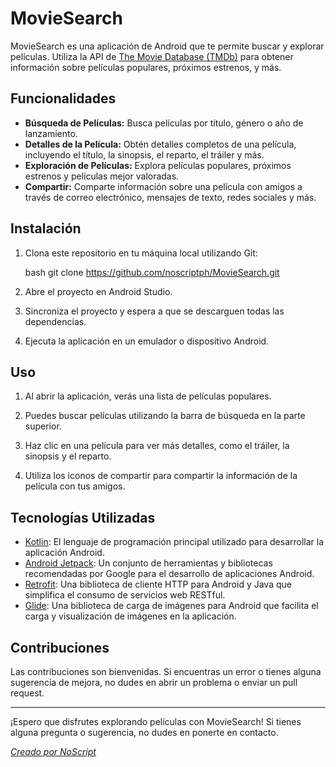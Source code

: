 # MovieSearch

MovieSearch es una aplicación de Android que te permite buscar y explorar películas. Utiliza la API de [The Movie Database (TMDb)](https://www.themoviedb.org/documentation/api) para obtener información sobre películas populares, próximos estrenos, y más.

## Funcionalidades

- **Búsqueda de Películas:** Busca películas por título, género o año de lanzamiento.
- **Detalles de la Película:** Obtén detalles completos de una película, incluyendo el título, la sinopsis, el reparto, el tráiler y más.
- **Exploración de Películas:** Explora películas populares, próximos estrenos y películas mejor valoradas.
- **Compartir:** Comparte información sobre una película con amigos a través de correo electrónico, mensajes de texto, redes sociales y más.

## Instalación

1. Clona este repositorio en tu máquina local utilizando Git:

   bash
   git clone https://github.com/noscriptph/MovieSearch.git

2. Abre el proyecto en Android Studio.

3. Sincroniza el proyecto y espera a que se descarguen todas las dependencias.

4. Ejecuta la aplicación en un emulador o dispositivo Android.

## Uso

1. Al abrir la aplicación, verás una lista de películas populares.

2. Puedes buscar películas utilizando la barra de búsqueda en la parte superior.

3. Haz clic en una película para ver más detalles, como el tráiler, la sinopsis y el reparto.

4. Utiliza los iconos de compartir para compartir la información de la película con tus amigos.

## Tecnologías Utilizadas

- [Kotlin](https://kotlinlang.org/): El lenguaje de programación principal utilizado para desarrollar la aplicación Android.
- [Android Jetpack](https://developer.android.com/jetpack): Un conjunto de herramientas y bibliotecas recomendadas por Google para el desarrollo de aplicaciones Android.
- [Retrofit](https://square.github.io/retrofit/): Una biblioteca de cliente HTTP para Android y Java que simplifica el consumo de servicios web RESTful.
- [Glide](https://github.com/bumptech/glide): Una biblioteca de carga de imágenes para Android que facilita el carga y visualización de imágenes en la aplicación.

## Contribuciones

Las contribuciones son bienvenidas. Si encuentras un error o tienes alguna sugerencia de mejora, no dudes en abrir un problema o enviar un pull request.

---

¡Espero que disfrutes explorando películas con MovieSearch! Si tienes alguna pregunta o sugerencia, no dudes en ponerte en contacto.

*[Creado por NoScript](https://github.com/noscriptph)*
